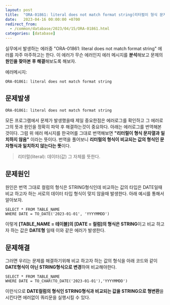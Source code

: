 ```yaml
---
layout: post
title:  "ORA-01861: literal does not match format string(리터럴이 형식 문자열과 일치하지 않음) 에러 원인과 해결방법"
date:   2023-04-16 00:00:00 +0700
redirect_from:
  - /common/database/2023/04/15/ORA-01861.html
categories: [database]
---
```

실무에서 발생하는 에러중 "ORA-01861: literal does not match format string" 에러를 자주 마주하고는 한다. 이 에러가 무슨 에러인지 에러 메시지를 **분석**해보고 문제의 **원인을 찾아본 후 해결**해보도록 해보자.

에러메시지:
~~~query
ORA-01861: literal does not match format string
~~~

## 문제발생
  ~~~query
  ORA-01861: literal does not match format string
  ~~~

  모든 프로그램에서 문제가 발생했을때 제일 중요한점은 에러로그를 확인하고 그 에러로그의 뜻과 원인을 정확히 파악 후 해결하는것이 중요하다. 아래는 에러로그를 번역해본것이다. 그럼 위 에러 메시지를 한국어를 그대로 번역해보면 **"리터럴이 형식 문자열과 일치하지 않음"** 이라는 뜻이다. 번역을 풀어보니 **리터럴의 형식이 비교되는 값의 형식인 문자형식과 일치하지 않는다는 뜻**이다.

  > 리터럴(literal): 데이터(값) 그 자체를 뜻한다.

## 문제원인
  원인은 번역 그대로 컬럼의 형식은 STRING형식인데 비교하는 값의 타입은 DATE일때 비교 하고자 하는 서로의 데이터 타입 형식이 맞지 않을때 발생한다. 아래 예시를 통해서 알아보자.

  ~~~query
  SELECT * FROM TABLE_NAME 
  WHERE DATE = TO_DATE('2023-01-01', 'YYYYMMDD')
  ~~~

  이렇게 **[TABLE_NAME = 테이블]의 [DATE = 컬럼]의 형식은 STRING**이고 비교 하고자 하는 값은 **DATE형** 일때 이와 같은 에러가 발생한다.

## 문제해결
  그러면 우리는 문제를 해결하기위해 비교 하고자 하는 값의 형식을 아래 코드와 같이 **DATE형식이 아닌 STRING형식으로 변경**하여 비교해야한다.

  ~~~query
  SELECT * FROM TABLE_NAME 
  WHERE DATE = TO_CHAR(TO_DATE('2023-01-01'),'YYYYMMDD')
  ~~~

  이런식으로 **DATE컬럼의 형식인 STRING형식과 비교되는 값을 STRING으로 형변환**을 시킨다면 에러없이 쿼리문을 실행시킬 수 있다.